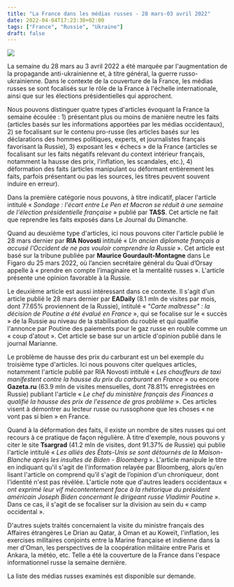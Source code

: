 ```yaml
---
title: "La France dans les médias russes - 28 mars-03 avril 2022"
date: 2022-04-04T17:23:30+02:00
tags: ["France", "Russie", "Ukraine"]
draft: false
---
```


![](/images/eadaily_poutine.jpg)

La semaine du 28 mars au 3 avril 2022 a été marquée par l'augmentation de la propagande anti-ukrainienne et, à titre général, la guerre russo-ukrainienne. Dans le contexte de la couverture de la France, les médias russes se sont focalisés sur le rôle de la France à l'échelle internationale, ainsi que sur les élections présidentielles qui approchent.

Nous pouvons distinguer quatre types d'articles évoquant la France la semaine écoulée : 1) présentant plus ou moins de manière neutre les faits (articles basés sur les informations apportées par les médias occidentaux), 2) se focalisant sur le contenu pro-russe (les articles basés sur les déclarations des hommes politiques, experts, et journalistes français favorisant la Russie), 3) exposant les « échecs » de la France (articles se focalisant sur les faits négatifs relevant du context intérieur français, notamment la hausse des prix, l'inflation, les scandales, etc.), 4) déformation des faits (articles manipulant ou déformant entièrement les faits, parfois présentant ou pas les sources, les titres peuvent souvent induire en erreur).
 
Dans la première catégorie nous pouvons, à titre indicatif, placer l'article intitulé « *Sondage : l'écart entre Le Pen et Macron se réduit à une semaine de l'élection présidentielle française* » publié par **TASS**. Cet article ne fait que reprendre les faits exposés dans Le Journal du Dimanche.
 
Quand au deuxième type d'articles, ici nous pouvons citer l'article publié le 28 mars dernier par **RIA Novosti** intitulé « *Un ancien diplomate français a accusé l'Occident de ne pas vouloir comprendre la Russie* ». Cet article est basé sur la tribune publiée par **Maurice Gourdault-Montagne** dans Le Figaro du 25 mars 2022, où l’ancien secrétaire général du Quai d’Orsay appelle à « prendre en compte l’imaginaire et la mentalité russes ». L'article présente une opinion favorable à la Russie.
 
Le deuxième article est aussi intéressant dans ce contexte. Il s'agit d'un article publié le 28 mars dernier par **EADaily** (8.1 mln de visites par mois, dont 77.65% proviennent de la Russie), intitulé « *"Carte maîtresse" : la décision de Poutine a été évalué en France* », qui se focalise sur le « succès » de la Russie au niveau de la stabilisation du rouble et qui qualifie l'annonce par Poutine des paiements pour le gaz russe en rouble comme un « coup d'atout ». Cet article se base sur un article d'opinion publié dans le journal Marianne.
 
Le problème de hausse des prix du carburant est un bel exemple du troisième type d'articles. Ici nous pouvons citer quelques articles, notamment l'article publié par RIA Novosti intitulé « *Les chauffeurs de taxi manifestent contre la hausse du prix du carburant en France* » ou encore **Gazeta.ru** (63.9 mln de visites mensuelles, dont 78.81% enregistrées en Russie) publiant l'article « *Le chef du ministère français des Finances a qualifié la hausse des prix de l'essence de gros problème* ». Ces articles visent à démontrer au lecteur russe ou russophone que les choses « ne vont pas si bien » en France.
 
Quand à la déformation des faits, il existe un nombre de sites russes qui ont recours à ce pratique de façon régulière. À titre d'exemple, nous pouvons y citer le site **Tsargrad** (41.2 mln de visites, dont 91.37% de Russie) qui publie l'article intitulé « *Les alliés des États-Unis se sont détournés de la Maison-Blanche après les insultes de Biden - Bloomberg* ». L'article manipule le titre en indiquant qu'il s'agit de l'information relayée par Bloomberg, alors qu’en lisant l'article on comprend qu’il s'agit de l’opinion d'un chroniqueur, dont l'identité n'est pas révélée. L'article note que d'autres leaders occidentaux « *ont exprimé leur vif mécontentement face à la rhétorique du président américain Joseph Biden concernant le dirigeant russe Vladimir Poutine* ». Dans ce cas, il s'agit de se focaliser sur la division au sein du « camp occidental ».
 
D'autres sujets traités concernaient la visite du ministre français des Affaires étrangères Le Drian au Qatar, à Oman et au Koweït, l'inflation, les exercises militaires conjoints entre la Marine française et indienne dans la mer d'Oman, les perspectives de la coopération militaire entre Paris et Ankara, la météo, etc. Telle a été la couverture de la France dans l'espace informationnel russe la semaine dernière. 
 
La liste des médias russes examinés est disponible sur demande.